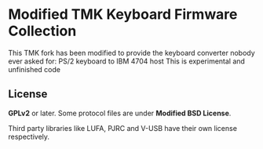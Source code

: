 Modified TMK Keyboard Firmware Collection
=========================================

This TMK fork has been modified to provide the keyboard converter nobody ever asked for: PS/2 keyboard to IBM 4704 host
This is experimental and unfinished code


License
-------
**GPLv2** or later. Some protocol files are under **Modified BSD License**.

Third party libraries like LUFA, PJRC and V-USB have their own license respectively.
